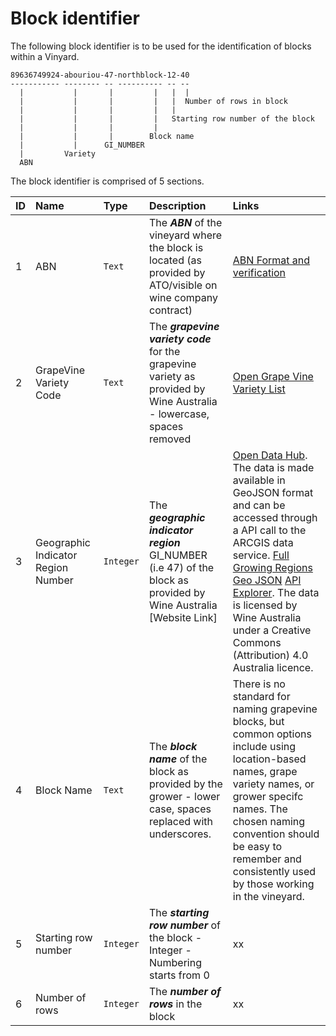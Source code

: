 # Block identifier
The following block identifier is to be used for the identification of blocks within a Vinyard.

    89636749924-abouriou-47-northblock-12-40
    ----------- -------- -- ---------- -- --
      |           |       |         |   |  |
      |           |       |         |   |  Number of rows in block
      |           |       |         |   |
      |           |       |         |   Starting row number of the block 
      |           |       |         |
      |           |       |        Block name
      |           |      GI_NUMBER
      |         Variety
      ABN
      
 The block identifier is comprised of 5 sections.
 
 | ID | Name | Type | Description | Links |
 | :-- | :---- | :---- | :----------- | :----- |
 | 1  | ABN | `Text` | The ***ABN*** of the vineyard where the block is located (as provided by ATO/visible on wine company contract) | [ABN Format and verification](https://abr.business.gov.au/Help/AbnFormat) |
 | 2  | GrapeVine Variety Code | `Text` | The ***grapevine variety code***  for the grapevine variety as provided by Wine Australia - lowercase, spaces removed | [Open Grape Vine Variety List](https://github.com/morethanmachines/project-harmony/blob/main/specifications/australian-grapevine-variety-list/readme.md) |
 | 3  | Geographic Indicator Region Number | `Integer` | The ***geographic indicator region*** GI_NUMBER (i.e 47) of the block as provided by Wine Australia [Website Link] | [Open Data Hub](https://wineaustralia-opendata-wineaustralia.hub.arcgis.com/maps/ede7ffb0e73b4504a5ed613965b11e0f/about). The data is made available in GeoJSON format and can be accessed through a API call to the ARCGIS data service. [Full Growing Regions Geo JSON](https://services6.arcgis.com/s8j6JbJJCqmhNgh7/arcgis/rest/services/Wine_Geographical_Indications_Australia_2022v1/FeatureServer/1/query?where=1%3D1&outFields=*&outSR=4326&f=json) [API Explorer](https://wineaustralia-opendata-wineaustralia.hub.arcgis.com/datasets/ede7ffb0e73b4504a5ed613965b11e0f/api?layer=1). The data is licensed by Wine Australia under a Creative Commons  (Attribution) 4.0 Australia licence. |
 | 4  | Block Name | `Text` | The ***block name*** of the block as provided by the grower - lower case, spaces replaced with underscores. | There is no standard for naming grapevine blocks, but common options include using location-based names, grape variety names, or grower specifc names. The chosen naming convention should be easy to remember and consistently used by those working in the vineyard. |
 | 5  | Starting row number | `Integer` | The ***starting row number*** of the block -Integer - Numbering starts from 0  | xx |
 | 6  | Number of rows | `Integer` | The ***number of rows*** in the block | xx |
